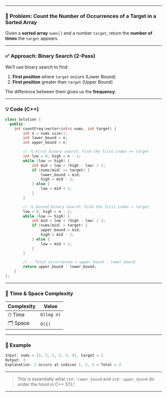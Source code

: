 
---

### 🔢 Problem: Count the Number of Occurrences of a Target in a Sorted Array

Given a **sorted array** `nums[]` and a number `target`, return the **number of times** the `target` appears.

---

### ✅ Approach: Binary Search (2-Pass)

We’ll use binary search to find:

1. **First position** where `target` occurs (Lower Bound)
2. **First position** greater than `target` (Upper Bound)

The difference between them gives us the **frequency**.

---

### 💡 Code (C++) 

```cpp
class Solution {
  public:
    int countFreq(vector<int>& nums, int target) {
        int n = nums.size();
        int lower_bound = n;
        int upper_bound = n;

        // 🔍 First binary search: Find the first index >= target
        int low = 0, high = n - 1;
        while (low <= high) {
            int mid = low + (high - low) / 2;
            if (nums[mid] >= target) {
                lower_bound = mid;
                high = mid - 1;
            } else {
                low = mid + 1;
            }
        }

        // 🔍 Second binary search: Find the first index > target
        low = 0, high = n - 1;
        while (low <= high) {
            int mid = low + (high - low) / 2;
            if (nums[mid] > target) {
                upper_bound = mid;
                high = mid - 1;
            } else {
                low = mid + 1;
            }
        }

        // ✅ Total occurrences = upper_bound - lower_bound
        return upper_bound - lower_bound;
    }
};
```

---

### 🧠 Time & Space Complexity

| Complexity | Value      |
| ---------- | ---------- |
| ⏱ Time     | `O(log n)` |
| 🗂 Space   | `O(1)`     |

---

### 🧪 Example

```cpp
Input: nums = [1, 2, 2, 2, 3, 4], target = 2
Output: 3
Explanation: 2 occurs at indices 1, 2, 3 → Total = 3
```

---



> This is essentially what `std::lower_bound` and `std::upper_bound` do under the hood in C++ STL!

---
